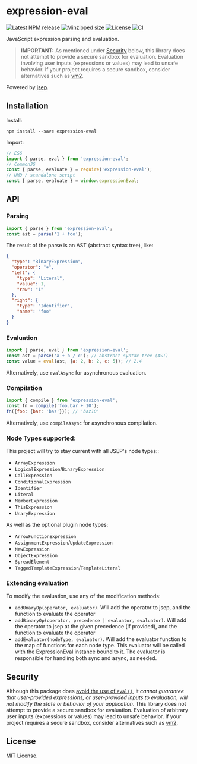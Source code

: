 # expression-eval

[![Latest NPM release](https://img.shields.io/npm/v/expression-eval.svg)](https://www.npmjs.com/package/expression-eval)
[![Minzipped size](https://badgen.net/bundlephobia/minzip/expression-eval)](https://bundlephobia.com/result?p=expression-eval)
[![License](https://img.shields.io/badge/license-MIT-007ec6.svg)](https://github.com/donmccurdy/expression-eval/blob/master/LICENSE)
[![CI](https://github.com/donmccurdy/expression-eval/workflows/CI/badge.svg?branch=master&event=push)](https://github.com/donmccurdy/expression-eval/actions?query=workflow%3ACI)

JavaScript expression parsing and evaluation.

> **IMPORTANT:** As mentioned under [Security](#security) below, this library does not attempt to provide a secure sandbox for evaluation. Evaluation involving user inputs (expressions or values) may lead to unsafe behavior. If your project requires a secure sandbox, consider alternatives such as [vm2](https://www.npmjs.com/package/vm2).

Powered by [jsep](https://github.com/soney/jsep).

## Installation

Install:

```
npm install --save expression-eval
```

Import:

```js
// ES6
import { parse, eval } from 'expression-eval';
// CommonJS
const { parse, evaluate } = require('expression-eval');
// UMD / standalone script
const { parse, evaluate } = window.expressionEval;
```

## API

### Parsing

```javascript
import { parse } from 'expression-eval';
const ast = parse('1 + foo');
```

The result of the parse is an AST (abstract syntax tree), like:

```json
{
  "type": "BinaryExpression",
  "operator": "+",
  "left": {
    "type": "Literal",
    "value": 1,
    "raw": "1"
  },
  "right": {
    "type": "Identifier",
    "name": "foo"
  }
}
```

### Evaluation

```javascript
import { parse, eval } from 'expression-eval';
const ast = parse('a + b / c'); // abstract syntax tree (AST)
const value = eval(ast, {a: 2, b: 2, c: 5}); // 2.4
```

Alternatively, use `evalAsync` for asynchronous evaluation.

### Compilation

```javascript
import { compile } from 'expression-eval';
const fn = compile('foo.bar + 10');
fn({foo: {bar: 'baz'}}); // 'baz10'
```

Alternatively, use `compileAsync` for asynchronous compilation.

### Node Types supported:
This project will try to stay current with all JSEP's node types::
- `ArrayExpression`
- `LogicalExpression`/`BinaryExpression`
- `CallExpression`
- `ConditionalExpression`
- `Identifier`
- `Literal`
- `MemberExpression`
- `ThisExpression`
- `UnaryExpression`

As well as the optional plugin node types:
- `ArrowFunctionExpression`
- `AssignmentExpression`/`UpdateExpression`
- `NewExpression`
- `ObjectExpression`
- `SpreadElement`
- `TaggedTemplateExpression`/`TemplateLiteral`

### Extending evaluation

To modify the evaluation, use any of the modification methods:
- `addUnaryOp(operator, evaluator)`. Will add the operator to jsep, and the function to evaluate the operator
- `addBinaryOp(operator, precedence | evaluator, evaluator)`. Will add the operator to jsep at the given
precedence (if provided), and the function to evaluate the operator
- `addEvaluator(nodeType, evaluator)`. Will add the evaluator function to the map of functions
for each node type. This evaluator will be called with the ExpressionEval instance bound to it.
The evaluator is responsible for handling both sync and async, as needed.

## Security

Although this package does [avoid the use of `eval()`](https://developer.mozilla.org/en-US/docs/Web/JavaScript/Reference/Global_Objects/eval#Do_not_ever_use_eval!), it _cannot guarantee that user-provided expressions, or user-provided inputs to evaluation, will not modify the state or behavior of your application_. This library does not attempt to provide a secure sandbox for evaluation. Evaluation of arbitrary user inputs (expressions or values) may lead to unsafe behavior. If your project requires a secure sandbox, consider alternatives such as [vm2](https://www.npmjs.com/package/vm2).

## License

MIT License.
